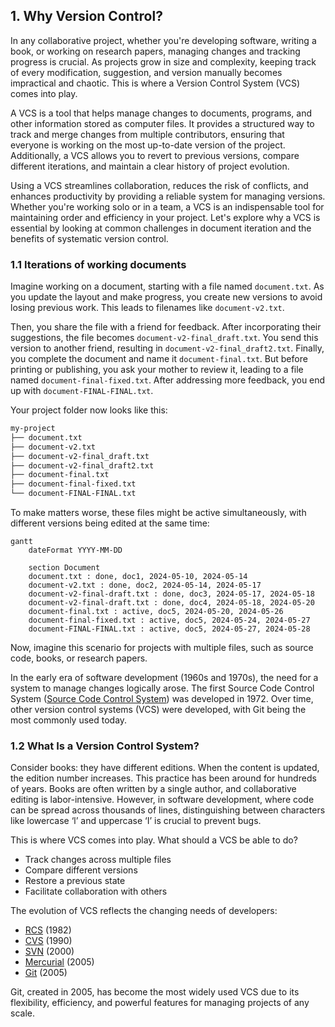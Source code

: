 ## 1. Why Version Control?

In any collaborative project, whether you're developing software, writing a book, or working on research papers, managing changes and tracking progress is crucial. As projects grow in size and complexity, keeping track of every modification, suggestion, and version manually becomes impractical and chaotic. This is where a Version Control System (VCS) comes into play.

A VCS is a tool that helps manage changes to documents, programs, and other information stored as computer files. It provides a structured way to track and merge changes from multiple contributors, ensuring that everyone is working on the most up-to-date version of the project. Additionally, a VCS allows you to revert to previous versions, compare different iterations, and maintain a clear history of project evolution.

Using a VCS streamlines collaboration, reduces the risk of conflicts, and enhances productivity by providing a reliable system for managing versions. Whether you're working solo or in a team, a VCS is an indispensable tool for maintaining order and efficiency in your project. Let's explore why a VCS is essential by looking at common challenges in document iteration and the benefits of systematic version control.

### 1.1 Iterations of working documents

Imagine working on a document, starting with a file named `document.txt`. As you update the layout and make progress, you create new versions to avoid losing previous work. This leads to filenames like `document-v2.txt`.

Then, you share the file with a friend for feedback. After incorporating their suggestions, the file becomes `document-v2-final_draft.txt`. You send this version to another friend, resulting in `document-v2-final_draft2.txt`. Finally, you complete the document and name it `document-final.txt`. But before printing or publishing, you ask your mother to review it, leading to a file named `document-final-fixed.txt`. After addressing more feedback, you end up with `document-FINAL-FINAL.txt`.

Your project folder now looks like this:

```bash
my-project
├── document.txt
├── document-v2.txt
├── document-v2-final_draft.txt
├── document-v2-final_draft2.txt
├── document-final.txt
├── document-final-fixed.txt
└── document-FINAL-FINAL.txt
```

To make matters worse, these files might be active simultaneously, with different versions being edited at the same time:

```mermaid
gantt
    dateFormat YYYY-MM-DD
    
    section Document
    document.txt : done, doc1, 2024-05-10, 2024-05-14
    document-v2.txt : done, doc2, 2024-05-14, 2024-05-17
    document-v2-final-draft.txt : done, doc3, 2024-05-17, 2024-05-18
    document-v2-final-draft.txt : done, doc4, 2024-05-18, 2024-05-20
    document-final.txt : active, doc5, 2024-05-20, 2024-05-26
    document-final-fixed.txt : active, doc5, 2024-05-24, 2024-05-27
    document-FINAL-FINAL.txt : active, doc5, 2024-05-27, 2024-05-28
```

Now, imagine this scenario for projects with multiple files, such as source code, books, or research papers.

In the early era of software development (1960s and 1970s), the need for a system to manage changes logically arose. The first Source Code Control System ([Source Code Control System](https://en.wikipedia.org/wiki/Source_Code_Control_System)) was developed in 1972. Over time, other version control systems (VCS) were developed, with Git being the most commonly used today.

### 1.2 What Is a Version Control System?

Consider books: they have different editions. When the content is updated, the edition number increases. This practice has been around for hundreds of years. Books are often written by a single author, and collaborative editing is labor-intensive. However, in software development, where code can be spread across thousands of lines, distinguishing between characters like lowercase ‘l’ and uppercase ‘I’ is crucial to prevent bugs.

This is where VCS comes into play. What should a VCS be able to do?

- Track changes across multiple files
- Compare different versions
- Restore a previous state
- Facilitate collaboration with others

The evolution of VCS reflects the changing needs of developers:

- [RCS](https://www.gnu.org/software/rcs/) (1982)
- [CVS](http://cvs.nongnu.org/) (1990)
- [SVN](https://subversion.apache.org/) (2000)
- [Mercurial](https://www.mercurial-scm.org/) (2005)
- [Git](https://git-scm.com/) (2005)

Git, created in 2005, has become the most widely used VCS due to its flexibility, efficiency, and powerful features for managing projects of any scale.
